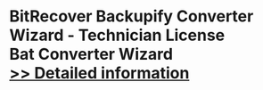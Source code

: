 # BitRecover Backupify Converter Wizard - Technician License<br />Bat Converter Wizard<br />[>> Detailed information](https://secure.shareit.com/shareit/product.html?productid=300953489&affiliateid=200057808)